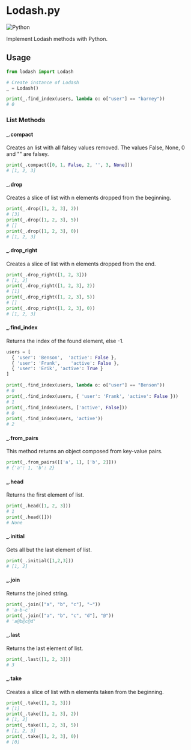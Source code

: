 # Lodash.py

![Python](https://img.shields.io/badge/python-3670A0?style=for-the-badge&logo=python&logoColor=ffdd54)

Implement Lodash methods with Python.

## Usage

```python
from lodash import Lodash

# Create instance of Lodash
_ = Lodash()

print(_.find_index(users, lambda o: o["user"] == "barney"))
# 0
```

### List Methods

#### _.compact

Creates an list with all falsey values removed. The values False, None, 0 and "" are falsey.

```python
print(_.compact([0, 1, False, 2, '', 3, None]))
# [1, 2, 3]
```

#### _.drop

Creates a slice of list with n elements dropped from the beginning.

```python
print(_.drop([1, 2, 3], 2))
# [3]
print(_.drop([1, 2, 3], 5))
# []
print(_.drop([1, 2, 3], 0))
# [1, 2, 3]
```

#### _.drop_right

Creates a slice of list with n elements dropped from the end.

```python
print(_.drop_right([1, 2, 3]))
# [1, 2]
print(_.drop_right([1, 2, 3], 2))
# [1]
print(_.drop_right([1, 2, 3], 5))
# []
print(_.drop_right([1, 2, 3], 0))
# [1, 2, 3]
```

#### _.find_index

Returns the index of the found element, else -1.

```python
users = [
  { 'user': 'Benson',  'active': False },
  { 'user': 'Frank',    'active': False },
  { 'user': 'Erik', 'active': True }
]

print(_.find_index(users, lambda o: o["user"] == "Benson"))
# 0
print(_.find_index(users, { 'user': 'Frank', 'active': False }))
# 1
print(_.find_index(users, ['active', False]))
# 0
print(_.find_index(users, 'active'))
# 2
```

#### _.from_pairs

This method returns an object composed from key-value pairs.

```python
print(_.from_pairs([['a', 1], ['b', 2]]))
# {'a': 1, 'b': 2}
```

#### _.head

Returns the first element of list.

```python
print(_.head([1, 2, 3]))
# 1
print(_.head([])) 
# None
```

#### _.initial

Gets all but the last element of list.

```python
print(_.initial([1,2,3]))
# [1, 2]
```

#### _.join

Returns the joined string.

```python
print(_.join(["a", "b", "c"], "~"))
# 'a~b~c'
print(_.join(["a", "b", "c", "d"], "@"))
# 'a@b@c@d'
```

#### _.last

Returns the last element of list.

```python
print(_.last([1, 2, 3]))
# 3
```

#### _.take

Creates a slice of list with n elements taken from the beginning.

```python
print(_.take([1, 2, 3]))
# [1]
print(_.take([1, 2, 3], 2))
# [1, 2]
print(_.take([1, 2, 3], 5))
# [1, 2, 3]
print(_.take([1, 2, 3], 0))
# [0]
```